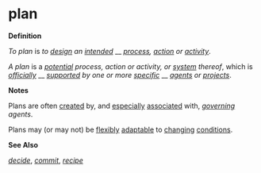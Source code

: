 # plan

**Definition**

_To plan_ is _to_ [_design_](https://github.com/gcassel/Modular-Organization-Terminology/blob/master/terms/design.md) _an_ [_intended_](https://github.com/gcassel/Modular-Organization-Terminology/blob/master/terms/intend.md) __ [_process_](https://github.com/gcassel/Modular-Organization-Terminology/blob/master/terms/process.md)_,_ [_action_](https://github.com/gcassel/Modular-Organization-Terminology/blob/master/terms/act.md) _or_ [_activity_](https://github.com/gcassel/Modular-Organization-Terminology/blob/master/terms/activity.md).

_A plan_ is a [_potential_](https://github.com/gcassel/Modular-Organization-Terminology/blob/master/terms/potential.md) _process, action or activity, or_ [_system_](https://github.com/gcassel/Modular-Organization-Terminology/blob/master/terms/system.md) _thereof_, which is [_officially_](https://github.com/gcassel/Modular-Organization-Terminology/blob/master/terms/official.md) __ [_supported_](https://github.com/gcassel/Modular-Organization-Terminology/blob/master/terms/support.md) _by one or more_ [_specific_](https://github.com/gcassel/Modular-Organization-Terminology/blob/master/terms/specific.md) __ [_agents_](https://github.com/gcassel/Modular-Organization-Terminology/blob/master/terms/agent.md) _or_ [_projects_](https://github.com/gcassel/Modular-Organization-Terminology/blob/master/terms/project.md).

**Notes**

Plans are often [created](https://github.com/gcassel/Modular-Organization-Terminology/blob/master/terms/create.md) by, and [especially](https://github.com/gcassel/Modular-Organization-Terminology/blob/master/terms/specialize.md) [associated](https://github.com/gcassel/Modular-Organization-Terminology/blob/master/terms/associate.md) with, [_governing_](https://github.com/gcassel/Modular-Organization-Terminology/blob/master/terms/governance.md) _agents_.

Plans may (or may not) be [flexibly](https://github.com/gcassel/Modular-Organization-Terminology/blob/master/terms/flexible.md) [adaptable](https://github.com/gcassel/Modular-Organization-Terminology/blob/master/terms/adapt.md) to [changing](https://github.com/gcassel/Modular-Organization-Terminology/blob/master/terms/change.md) [conditions](https://github.com/gcassel/Modular-Organization-Terminology/blob/master/terms/status.md).

**See Also**

[_decide_](https://github.com/gcassel/Modular-Organization-Terminology/blob/master/terms/decide.md), [_commit_](https://github.com/gcassel/Modular-Organization-Terminology/blob/master/terms/commit.md), [_recipe_](https://github.com/gcassel/Modular-Organization-Terminology/blob/master/terms/recipe.md)
